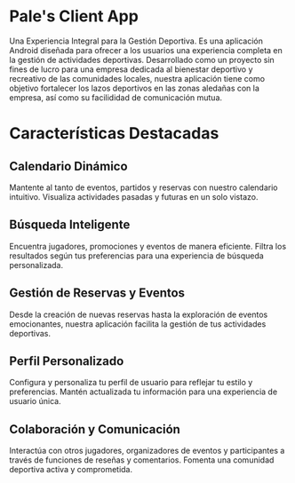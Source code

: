 # Pale's Client App 
Una Experiencia Integral para la Gestión Deportiva. Es una aplicación Android diseñada para ofrecer a los usuarios una experiencia completa en la gestión de actividades deportivas. Desarrollado como un proyecto sin fines de lucro para una empresa dedicada al bienestar deportivo y recreativo de las comunidades locales, nuestra aplicación tiene como objetivo fortalecer los lazos deportivos en las zonas aledañas con la empresa, así como su facilididad de comunicación mutua.

# Características Destacadas
## Calendario Dinámico 
Mantente al tanto de eventos, partidos y reservas con nuestro calendario intuitivo. Visualiza actividades pasadas y futuras en un solo vistazo.

## Búsqueda Inteligente 
Encuentra jugadores, promociones y eventos de manera eficiente. Filtra los resultados según tus preferencias para una experiencia de búsqueda personalizada.

## Gestión de Reservas y Eventos 
Desde la creación de nuevas reservas hasta la exploración de eventos emocionantes, nuestra aplicación facilita la gestión de tus actividades deportivas.

## Perfil Personalizado
Configura y personaliza tu perfil de usuario para reflejar tu estilo y preferencias. Mantén actualizada tu información para una experiencia de usuario única.

## Colaboración y Comunicación 
Interactúa con otros jugadores, organizadores de eventos y participantes a través de funciones de reseñas y comentarios. Fomenta una comunidad deportiva activa y comprometida.
